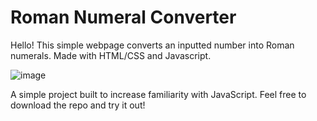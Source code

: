 # Roman Numeral Converter

Hello! This simple webpage converts an inputted number into Roman numerals. Made with HTML/CSS and Javascript.

![image](https://github.com/user-attachments/assets/39762678-3db8-4a40-838e-fe2e80aebcd5)


A simple project built to increase familiarity with JavaScript.
Feel free to download the repo and try it out!

